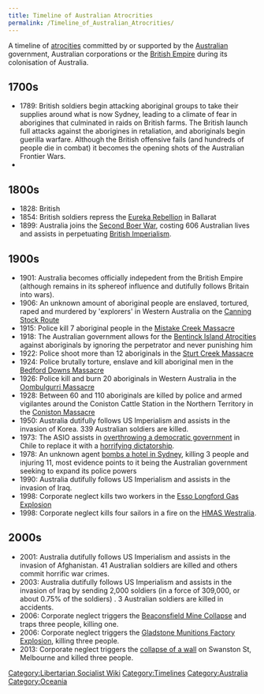 ```yaml
---
title: Timeline of Australian Atrocrities
permalink: /Timeline_of_Australian_Atrocrities/
---
```


A timeline of [atrocities](Crimes_Against_Humanity.md "wikilink") committed
by or supported by the [Australian](Australia.md "wikilink") government,
Australian corporations or the [British
Empire](British_Empire.md "wikilink") during its colonisation of Australia.

## 1700s

- 1789: British soldiers begin attacking aboriginal groups to take their
  supplies around what is now Sydney, leading to a climate of fear in
  aborigines that culminated in raids on British farms. The British
  launch full attacks against the aborigines in retaliation, and
  aboriginals begin guerilla warfare. Although the British offensive
  fails (and hundreds of people die in combat) it becomes the opening
  shots of the Australian Frontier Wars.
-

## 1800s

- 1828: British
- 1854: British soldiers repress the [Eureka
  Rebellion](Eureka_Rebellion.md "wikilink") in Ballarat
- 1899: Australia joins the [Second Boer
  War](Second_Boer_War.md "wikilink"), costing 606 Australian lives and
  assists in perpetuating [British
  Imperialism](Timeline_of_British_Imperialism.md "wikilink").

## 1900s

- 1901: Australia becomes officially indepedent from the British Empire
  (although remains in its sphereof influence and dutifully follows
  Britain into wars).
- 1906: An unknown amount of aboriginal people are enslaved, tortured,
  raped and murdered by 'explorers' in Western Australia on the [Canning
  Stock Route](Canning_Stock_Route_(Western_Australia).md "wikilink")
- 1915: Police kill 7 aboriginal people in the [Mistake Creek
  Massacre](Mistake_Creek_Massacre.md "wikilink")
- 1918: The Australian government allows for the [Bentinck Island
  Atrocities](Bentinck_Island_Atrocities.md "wikilink") against aboriginals
  by ignoring the perpetrator and never punishing him
- 1922: Police shoot more than 12 aboriginals in the [Sturt Creek
  Massacre](Sturt_Creek_Massacre.md "wikilink")
- 1924: Police brutally torture, enslave and kill aboriginal men in the
  [Bedford Downs Massacre](Bedford_Downs_Massacre.md "wikilink")
- 1926: Police kill and burn 20 aboriginals in Western Australia in the
  [Oombulgurri Massacre](Oombulgurri_Massacre.md "wikilink")
- 1928: Between 60 and 110 aboriginals are killed by police and armed
  vigilantes around the Coniston Cattle Station in the Northern
  Territory in the [Coniston Massacre](Coniston_Massacre.md "wikilink")
- 1950: Australia dutifully follows US Imperialism and assists in the
  invasion of Korea. 339 Australian soldiers are killed.
- 1973: The ASIO assists in [overthrowing a democratic
  government](Chilean_Military_Coup_(1973).md "wikilink") in Chile to
  replace it with a [horrifying
  dictatorship](Pinochet_Dictatorship.md "wikilink").
- 1978: An unknown agent [bombs a hotel in
  Sydney](Sydney_Hilton_Hotel_Bombing.md "wikilink"), killing 3 people and
  injuring 11, most evidence points to it being the Australian
  government seeking to expand its police powers
- 1990: Australia dutifully follows US Imperialism and assists in the
  invasion of Iraq.
- 1998: Corporate neglect kills two workers in the [Esso Longford Gas
  Explosion](Esso_Longford_Gas_Explosion.md "wikilink")
- 1998: Corporate neglect kills four sailors in a fire on the [HMAS
  Westralia](HMAS_Westralia_Fire.md "wikilink").

## 2000s

- 2001: Australia dutifully follows US Imperialism and assists in the
  invasion of Afghanistan. 41 Australian soldiers are killed and others
  commit horrific war crimes.
- 2003: Australia dutifully follows US Imperialism and assists in the
  invasion of Iraq by sending 2,000 soldiers (in a force of 309,000, or
  about 0.75% of the soldiers) . 3 Australian soldiers are killed in
  accidents.
- 2006: Corporate neglect triggers the [Beaconsfield Mine
  Collapse](Beaconsfield_Mine_Collapse_(2006).md "wikilink") and traps
  three people, killing one.
- 2006: Corporate neglect triggers the [Gladstone Munitions Factory
  Explosion](Gladstone_Munitions_Factory_Explosion_(2006).md "wikilink"),
  killing three people.
- 2013: Corporate neglect triggers the [collapse of a
  wall](Swanston_St_Wall_Collapse_(2013).md "wikilink") on Swanston St,
  Melbourne and killed three people.

[Category:Libertarian Socialist
Wiki](Category:Libertarian_Socialist_Wiki.md "wikilink")
[Category:Timelines](Category:Timelines.md "wikilink")
[Category:Australia](Category:Australia.md "wikilink")
[Category:Oceania](Category:Oceania.md "wikilink")
